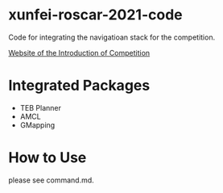 # xunfei-roscar-2021-code

Code for integrating the navigatioan stack for the competition.

[Website of the Introduction of Competition](http://www.iflyros.com/#/match)

# Integrated Packages

- TEB Planner
- AMCL
- GMapping


# How to Use
please see command.md.

